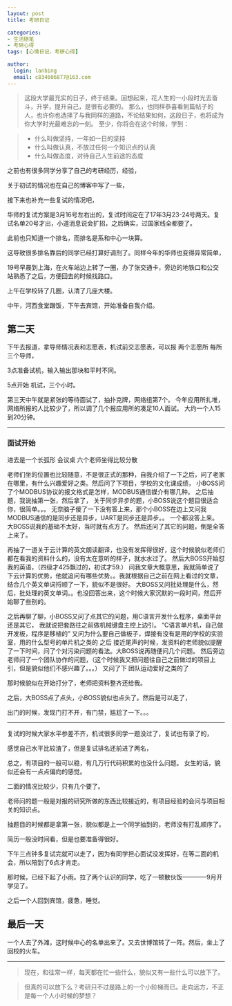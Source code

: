 ```yaml
---
layout: post
title: 考研日记

categories:
- 生活随笔
- 考研心得
tags: [心情日记，考研心得]

author:
  login: lanbing
  email: c834606877@163.com
---
```




> 这段大学最充实的日子，终于结束。回想起来，花人生的一小段时光去奋斗，升学，提升自己，是很有必要的。
> 那么，也同样恭喜看到篇帖子的人，也许你也选择了与我同样的道路，不论结果如何，这段日子，也将成为你大学时光最难忘的一刻。
> 至少，你将会在这个时候，学到：

> - 什么叫做坚持，一年如一日的坚持
> - 什么叫做认真，不放过任何一个知识点的认真
> - 什么叫做态度，对待自己人生前途的态度

<!--more-->

之前也有很多同学分享了自己的考研经历，经验，

关于初试的情况也在自己的博客中写了一些，

接下来也补充一些复试的情况吧，

华师的复试方案是3月16号左右出的，复试时间定在了17年3月23-24号两天。复试名单20号才出，小道消息说会扩招，之后确实，过国家线全都要了。

此前也只知道一个排名，而排名是系和中心一块算。

这导致很多排名靠后的同学已经打算好调剂了。同样今年的华师也变得异常简单，

19号早晨到上海，在火车站边上转了一圈，办了张交通卡，旁边的地铁口和公交站熟悉了之后，方便回去的时候找路口。

上午在学校转了几圈，认清了几座大楼。

中午，河西食堂蹭饭，下午去宾馆，开始准备自我介绍。

## 第二天

下午去报道，拿导师情况表和志愿表，机试前交志愿表，可以报 两个志愿所 每所三个导师，

3点准备试机，输入输出那块和平时不同。

5点开始 机试，三个小时。

第三天中午就是紧张的等待面试了，抽扑克牌，网络组第7个。
今年应用所扎堆，网络所报的人比较少了，所以调了几个报应用所的凑足10人面试。
大约一个人15到20分钟。


---
### 面试开始


进去是一个长弧形 会议桌 六个老师坐得比较分散


老师们坐的位置也比较随意，不是很正式的那种，自我介绍了一下之后，问了老家在哪里，有什么兴趣爱好之类。然后问了下项目，学校的文化课成绩，
小BOSS问了个MODBUS协议的报文格式是怎样，MODBUS通信媒介有哪几种。
之后抽题，我说抽第一张，然后拿了，
关于同步异步的题，小BOSS说这个题目很适合你，很简单。。。
无奈脑子傻了一下没有答上来，那个小BOSS在边上又问我 MODBUS通信的是同步还是异步，UART是同步还是异步。。
一个都没答上来。
大BOSS说我的基础不太好，当时就有点方了。
然后还问了其它的问题，倒是全答上来了。

再抽了一道关于云计算的英文朗读翻译，也没有发挥得很好，这个时候貌似老师们都在看我的资料什么的，没有太在意听的样子，就水水过了。
然后大BOSS开始怼我的英语，（四级才425飘过的，初试才59.）
问我文章大概意思，我就简单说了下云计算的优势，他就追问有哪些优势。。我就根据自己之前在网上看过的文章，结合几个英文单词捋顺了一下，貌似不是很好。
大BOSS又问批处理是什么，然后，批处理的英文单词。。也没回答出来，这个时候大家沉默的一段时间，然后开始聊了些别的。

之后再聊了聊，小BOSS又问了点其它的问题，用C语言开发什么程序，桌面平台还是其它，
我就说把套路往之前做机械键盘主控上边引。
“C语言单片机，自己做开发板，程序是移植的”
又问为什么要自己做板子，焊接有没有是用的学校的实验室，用的什么型号的单片机之类的
之后 接近尾声的时候，发资料的老师貌似提醒了一下时间，问了个对污染问题的看法。大BOSS说再随便问几个问题。
然后旁边老师问了一个团队协作的问题，（这个时候我又把问题往自己之前做过的项目上引，但是貌似他们不感兴趣了。。。）
又问了下 团队运动爱好之类的了

那时候貌似在开始打分了，老师把资料整齐还给我。

之后，大BOSS点了点头，小BOSS貌似也点头了。然后是可以走了，

出门的时候，发现门打不开，有门禁，尴尬了一下。。。

---

复试的时候大家水平参差不齐，机试很多同学一题没过了，复试也有录了的，

感觉自己水平比较渣了，但是复试排名还前进了两名，

总之，有项目的一般可以稳，有几万行代码积累的也没什么问题。
女生的话，貌似还会有一点点偏向的感觉。

二面的情况比较少，只有几个要了。

老师问的题一般是对报的研究所做的东西比较接近的，有项目经验的会问与项目相关的知识点。

抽题目的时候都是拿第一张，貌似都是上一个同学抽到的，老师没有打乱顺序了。

简历一般没时间看，但是也要准备得很好。

下午三点钟多复试完就可以走了，因为有同学担心面试没发挥好，在等二面的机会，所以陪到了6点才肯走。

那时候，已经下起了小雨。拉了两个认识的同学，吃了一顿散伙饭————9月开学见了。

之后一个人回到宾馆，疲惫，睡觉。

## 最后一天

一个人去了外滩，这时候中心的名单出来了。又去世博馆转了一阵。然后，坐上了回校的火车。

---

> 现在，和往常一样，每天都在忙一些什么，貌似又有一些什么可以放下了。

> 但真的可以放下么？考研只不过是路上的一个小阶梯而已。走向远方，不正是每一个人小时候的梦想？